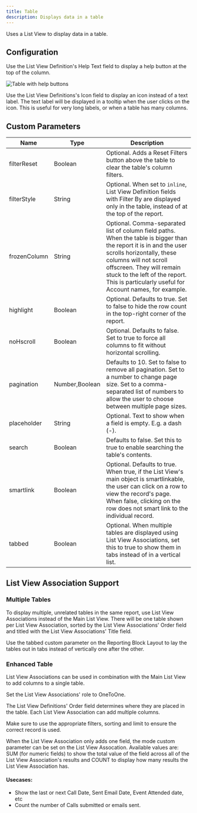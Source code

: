 ```yaml
---
title: Table
description: Displays data in a table
---
```


Uses a List View to display data in a table.

## Configuration

Use the List View Definition's Help Text field to display a help button at the top of the column.

![Table with help buttons](/static/img/report-table-help.png "Table with help buttons")

Use the List View Definitions's Icon field to display an icon instead of a text label. The text label will be displayed in a tooltip when the user clicks on the icon. This is useful for very long labels, or when a table has many columns.

## Custom Parameters

| Name                | Type  | Description |
|---------------------|-------|-------------|
| filterReset         | Boolean| Optional. Adds a Reset Filters button above the table to clear the table's column filters. |
| filterStyle         | String| Optional. When set to `inline`, List View Definition fields with Filter By are displayed only in the table, instead of at the top of the report. |
| frozenColumn        | String  | Optional. Comma-separated list of column field paths. When the table is bigger than the report it is in and the user scrolls horizontally, these columns will not scroll offscreen. They will remain stuck to the left of the report. This is particularly useful for Account names, for example. |
| highlight           | Boolean  | Optional. Defaults to true. Set to false to hide the row count in the top-right corner of the report. |
| noHscroll           | Boolean   | Optional. Defaults to false. Set to true to force all columns to fit without horizontal scrolling. |
| pagination          | Number,Boolean | Defaults to 10. Set to false to remove all pagination. Set to a number to change page size. Set to a comma-separated list of numbers to allow the user to choose between multiple page sizes. |
| placeholder         | String | Optional. Text to show when a field is empty. E.g. a dash (-). |
| search              | Boolean | Defaults to false. Set this to true to enable searching the table's contents. | 
| smartlink           | Boolean  | Optional. Defaults to true. When true, if the List View's main object is smartlinkable, the user can click on a row to view the record's page. When false, clicking on the row does not smart link to the individual record. | 
| tabbed              | Boolean   | Optional. When multiple tables are displayed using List View Associations, set this to true to show them in tabs instead of in a vertical list. |

## List View Association Support

### Multiple Tables

To display multiple, unrelated tables in the same report, use List View Associations instead of the Main List View. There will be one table shown per List View Association, sorted by the List View Associations' Order field and titled with the List View Associations' Title field.

Use the tabbed custom parameter on the Reporting Block Layout to lay the tables out in tabs instead of vertically one after the other.

### Enhanced Table

List View Associations can be used in combination with the Main List View to add columns to a single table.

Set the List View Associations' role to OneToOne.

The List View Definitions' Order field determines where they are placed in the table. Each List View Association can add multiple columns.

Make sure to use the appropriate filters, sorting and limit to ensure the correct record is used.

When the List View Association only adds one field, the mode custom parameter can be set on the List View Assocation. Available values are: SUM (for numeric fields) to show the total value of the field across all of the List View Association's results and COUNT to display how many results the List View Association has.

#### Usecases: 

- Show the last or next Call Date, Sent Email Date, Event Attended date, etc
- Count the number of Calls submitted or emails sent.

